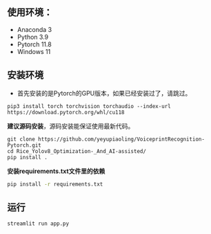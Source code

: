 ## 使用环境：

 - Anaconda 3
 - Python 3.9
 - Pytorch 11.8
 - Windows 11

## 安装环境

 - 首先安装的是Pytorch的GPU版本，如果已经安装过了，请跳过。

```shell
pip3 install torch torchvision torchaudio --index-url https://download.pytorch.org/whl/cu118
```

**建议源码安装**，源码安装能保证使用最新代码。

```shell
git clone https://github.com/yeyupiaoling/VoiceprintRecognition-Pytorch.git
cd Rice_Yolov8_Optimization-_And_AI-assisted/
pip install .
```

**安装requirements.txt文件里的依赖**

```bash
pip install -r requirements.txt
```

## 运行

```bash
streamlit run app.py
```
